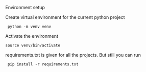 Environment setup

Create virtual environment for the current python project

` python -m venv venv`

Activate the environment

` source venv/bin/activate `

requirements.txt is given for all the projects. But still you can run

` pip install -r requirements.txt`

